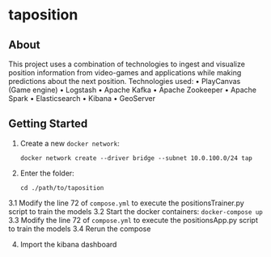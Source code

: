 # taposition

> 

## About

This project uses a combination of technologies to ingest and visualize position information from video-games and applications while making predictions about the next position.
Technologies used:
• PlayCanvas (Game engine)
• Logstash
• Apache Kafka
• Apache Zookeeper
• Apache Spark
• Elasticsearch
• Kibana
• GeoServer

## Getting Started

1. Create a new `docker network`:
    ```
    docker network create --driver bridge --subnet 10.0.100.0/24 tap
    ```
2. Enter the folder:
    ```
    cd ./path/to/taposition
    ```
3.1 Modify the line 72 of  `compose.yml` to execute the positionsTrainer.py script to train the models
3.2 Start the docker containers:
    ```
    docker-compose up
    ```
3.3 Modify the line 72 of  `compose.yml` to execute the positionsApp.py script to train the models
3.4 Rerun the compose

4. Import the kibana dashboard
